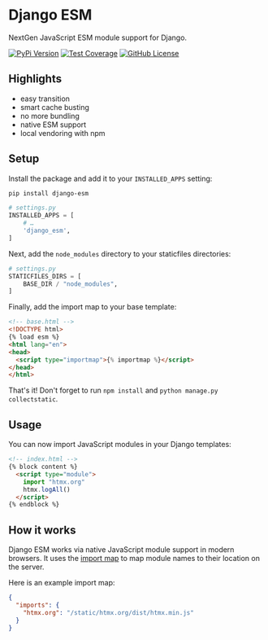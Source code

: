 # Django ESM

NextGen JavaScript ESM module support for Django.

[![PyPi Version](https://img.shields.io/pypi/v/django-esm.svg)](https://pypi.python.org/pypi/django-esm/)
[![Test Coverage](https://codecov.io/gh/codingjoe/django-esm/branch/main/graph/badge.svg)](https://codecov.io/gh/codingjoe/django-esm)
[![GitHub License](https://img.shields.io/github/license/codingjoe/django-esm)](https://raw.githubusercontent.com/codingjoe/django-esm/master/LICENSE)

## Highlights

* easy transition
* smart cache busting
* no more bundling
* native ESM support
* local vendoring with npm

## Setup

Install the package and add it to your `INSTALLED_APPS` setting:

```bash
pip install django-esm
```

```python
# settings.py
INSTALLED_APPS = [
    # …
    'django_esm',
]
```

Next, add the `node_modules` directory to your staticfiles directories:

```python
# settings.py
STATICFILES_DIRS = [
    BASE_DIR / "node_modules",
]
```

Finally, add the import map to your base template:

```html
<!-- base.html -->
<!DOCTYPE html>
{% load esm %}
<html lang="en">
<head>
  <script type="importmap">{% importmap %}</script>
</head>
</html>
```

That's it!
Don't forget to run `npm install` and `python manage.py collectstatic`.

## Usage

You can now import JavaScript modules in your Django templates:

```html
<!-- index.html -->
{% block content %}
  <script type="module">
    import "htmx.org"
    htmx.logAll()
  </script>
{% endblock %}
```

## How it works

Django ESM works via native JavaScript module support in modern browsers.
It uses the [import map](https://developer.mozilla.org/en-US/docs/Web/HTML/Element/script/type/importmap)
to map module names to their location on the server.

Here is an example import map:

```json
{
  "imports": {
    "htmx.org": "/static/htmx.org/dist/htmx.min.js"
  }
}
```
